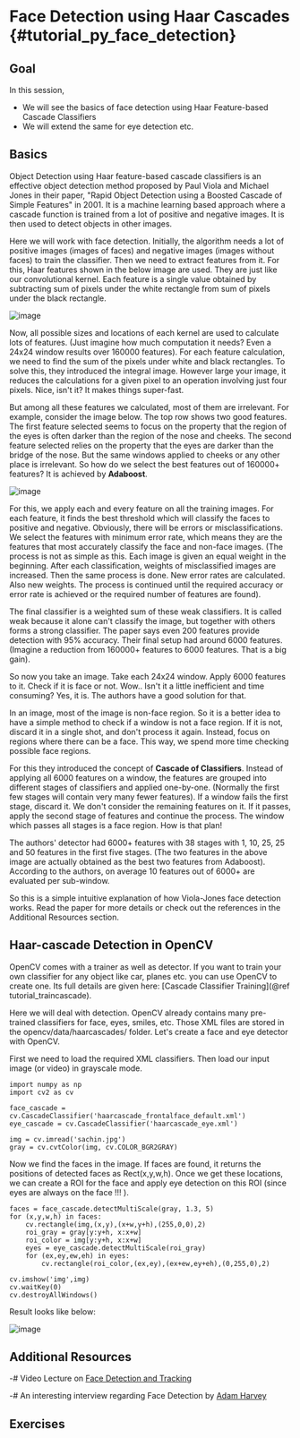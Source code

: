 Face Detection using Haar Cascades {#tutorial_py_face_detection}
==================================

Goal
----

In this session,

-   We will see the basics of face detection using Haar Feature-based Cascade Classifiers
-   We will extend the same for eye detection etc.

Basics
------

Object Detection using Haar feature-based cascade classifiers is an effective object detection
method proposed by Paul Viola and Michael Jones in their paper, "Rapid Object Detection using a
Boosted Cascade of Simple Features" in 2001. It is a machine learning based approach where a cascade
function is trained from a lot of positive and negative images. It is then used to detect objects in
other images.

Here we will work with face detection. Initially, the algorithm needs a lot of positive images
(images of faces) and negative images (images without faces) to train the classifier. Then we need
to extract features from it. For this, Haar features shown in the below image are used. They are just
like our convolutional kernel. Each feature is a single value obtained by subtracting sum of pixels
under the white rectangle from sum of pixels under the black rectangle.

![image](images/haar_features.jpg)

Now, all possible sizes and locations of each kernel are used to calculate lots of features. (Just
imagine how much computation it needs? Even a 24x24 window results over 160000 features). For each
feature calculation, we need to find the sum of the pixels under white and black rectangles. To solve
this, they introduced the integral image. However large your image, it reduces the calculations for a
given pixel to an operation involving just four pixels. Nice, isn't it? It makes things super-fast.

But among all these features we calculated, most of them are irrelevant. For example, consider the
image below. The top row shows two good features. The first feature selected seems to focus on the
property that the region of the eyes is often darker than the region of the nose and cheeks. The
second feature selected relies on the property that the eyes are darker than the bridge of the nose.
But the same windows applied to cheeks or any other place is irrelevant. So how do we select the
best features out of 160000+ features? It is achieved by **Adaboost**.

![image](images/haar.png)

For this, we apply each and every feature on all the training images. For each feature, it finds the
best threshold which will classify the faces to positive and negative. Obviously, there will be
errors or misclassifications. We select the features with minimum error rate, which means they are
the features that most accurately classify the face and non-face images. (The process is not as simple as
this. Each image is given an equal weight in the beginning. After each classification, weights of
misclassified images are increased. Then the same process is done. New error rates are calculated.
Also new weights. The process is continued until the required accuracy or error rate is achieved or
the required number of features are found).

The final classifier is a weighted sum of these weak classifiers. It is called weak because it alone
can't classify the image, but together with others forms a strong classifier. The paper says even
200 features provide detection with 95% accuracy. Their final setup had around 6000 features.
(Imagine a reduction from 160000+ features to 6000 features. That is a big gain).

So now you take an image. Take each 24x24 window. Apply 6000 features to it. Check if it is face or
not. Wow.. Isn't it a little inefficient and time consuming? Yes, it is. The authors have a good
solution for that.

In an image, most of the image is non-face region. So it is a better idea to have a simple
method to check if a window is not a face region. If it is not, discard it in a single shot, and don't
process it again. Instead, focus on regions where there can be a face. This way, we spend more time
checking possible face regions.

For this they introduced the concept of **Cascade of Classifiers**. Instead of applying all 6000
features on a window, the features are grouped into different stages of classifiers and applied one-by-one.
(Normally the first few stages will contain very many fewer features). If a window fails the first
stage, discard it. We don't consider the remaining features on it. If it passes, apply the second stage
of features and continue the process. The window which passes all stages is a face region. How is
that plan!

The authors' detector had 6000+ features with 38 stages with 1, 10, 25, 25 and 50 features in the first five
stages. (The two features in the above image are actually obtained as the best two features from
Adaboost). According to the authors, on average 10 features out of 6000+ are evaluated per
sub-window.

So this is a simple intuitive explanation of how Viola-Jones face detection works. Read the paper for
more details or check out the references in the Additional Resources section.

Haar-cascade Detection in OpenCV
--------------------------------

OpenCV comes with a trainer as well as detector. If you want to train your own classifier for any
object like car, planes etc. you can use OpenCV to create one. Its full details are given here:
[Cascade Classifier Training](@ref tutorial_traincascade).

Here we will deal with detection. OpenCV already contains many pre-trained classifiers for face,
eyes, smiles, etc. Those XML files are stored in the opencv/data/haarcascades/ folder. Let's create a
face and eye detector with OpenCV.


First we need to load the required XML classifiers. Then load our input image (or video) in
grayscale mode.

```
import numpy as np
import cv2 as cv

face_cascade = cv.CascadeClassifier('haarcascade_frontalface_default.xml')
eye_cascade = cv.CascadeClassifier('haarcascade_eye.xml')

img = cv.imread('sachin.jpg')
gray = cv.cvtColor(img, cv.COLOR_BGR2GRAY)
```

Now we find the faces in the image. If faces are found, it returns the positions of detected faces
as Rect(x,y,w,h). Once we get these locations, we can create a ROI for the face and apply eye
detection on this ROI (since eyes are always on the face !!! ).

```
faces = face_cascade.detectMultiScale(gray, 1.3, 5)
for (x,y,w,h) in faces:
    cv.rectangle(img,(x,y),(x+w,y+h),(255,0,0),2)
    roi_gray = gray[y:y+h, x:x+w]
    roi_color = img[y:y+h, x:x+w]
    eyes = eye_cascade.detectMultiScale(roi_gray)
    for (ex,ey,ew,eh) in eyes:
        cv.rectangle(roi_color,(ex,ey),(ex+ew,ey+eh),(0,255,0),2)

cv.imshow('img',img)
cv.waitKey(0)
cv.destroyAllWindows()
```

Result looks like below:

![image](images/face.jpg)


Additional Resources
--------------------

-#  Video Lecture on [Face Detection and Tracking](https://www.youtube.com/watch?v=WfdYYNamHZ8)

-#  An interesting interview regarding Face Detection by [Adam
    Harvey](https://web.archive.org/web/20171204220159/http://www.makematics.com/research/viola-jones/)

Exercises
---------
